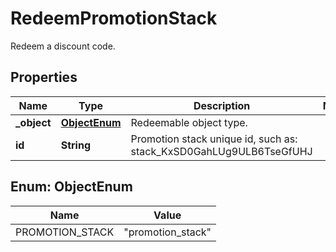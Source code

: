 

# RedeemPromotionStack

Redeem a discount code.

## Properties

| Name | Type | Description | Notes |
|------------ | ------------- | ------------- | -------------|
|**_object** | [**ObjectEnum**](#ObjectEnum) | Redeemable object type. |  |
|**id** | **String** | Promotion stack unique id, such as: stack_KxSD0GahLUg9ULB6TseGfUHJ |  |



## Enum: ObjectEnum

| Name | Value |
|---- | -----|
| PROMOTION_STACK | &quot;promotion_stack&quot; |



